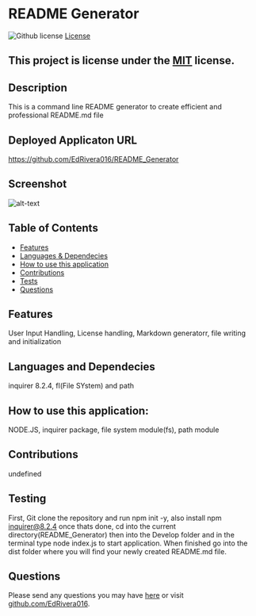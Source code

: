 # README Generator
![Github license](https://img.shields.io/badge/license-MIT-blue.svg)
[License](https://choosealicense.com/licenses/MIT/)
## This project is license under the [MIT](https://choosealicense.com/licenses/MIT/) license.
## Description
This is a command line README generator to create efficient and professional README.md file
## Deployed Applicaton URL
https://github.com/EdRivera016/README_Generator
## Screenshot
![alt-text](N/A)
## Table of Contents
* [Features](#features)
* [Languages & Dependecies](#languagesanddependecies)
* [How to use this application](#Howtousethisapplication)
* [Contributions](#contributions)
* [Tests](#tests)
* [Questions](#questions)
## Features
User Input Handling, License handling, Markdown generatorr, file writing and initialization
## Languages and Dependecies
inquirer 8.2.4, fl(File SYstem) and path
## How to use this application:
NODE.JS, inquirer package, file system module(fs), path module
## Contributions
undefined
## Testing
First, Git clone the repository and run npm init -y, also install npm inquirer@8.2.4 once thats done, cd into the current directory(README_Generator) then into the Develop folder and in the terminal type node index.js to start application. When finished go into the dist folder where you will find your newly created README.md file.
## Questions
Please send any questions you may have [here](mailto:edwinriver016@outlook.com?subject=[Github]%20Dev%20Connect) or visit [github.com/EdRivera016](https://github.comEdRivera016).

